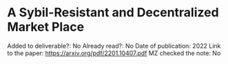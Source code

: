 # A Sybil-Resistant and Decentralized Market Place

Added to deliverable?: No
Already read?: No
Date of publication: 2022
Link to the paper: https://arxiv.org/pdf/2201.10407.pdf
MZ checked the note: No